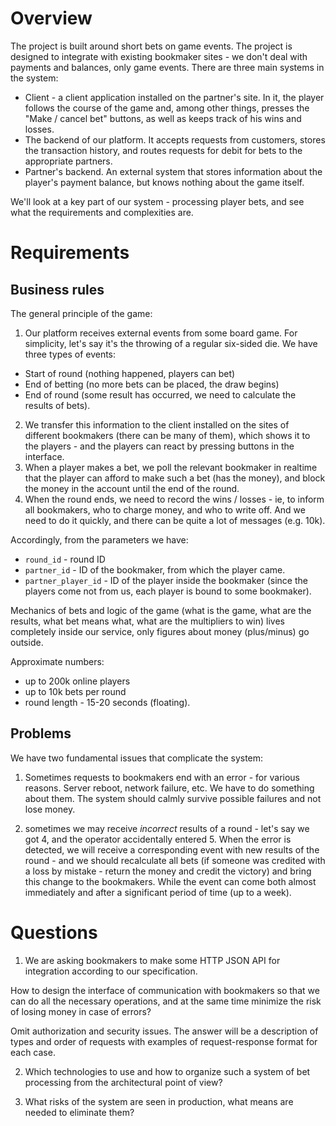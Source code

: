 # Overview

The project is built around short bets on game events. The project is designed to integrate with existing bookmaker sites - we don't deal with payments and balances, only game events. There are three main systems in the system:

- Client - a client application installed on the partner's site. In it, the player follows the course of the game and, among other things, presses the "Make / cancel bet" buttons, as well as keeps track of his wins and losses.
- The backend of our platform. It accepts requests from customers, stores the transaction history, and routes requests for debit for bets to the appropriate partners.
- Partner's backend. An external system that stores information about the player's payment balance, but knows nothing about the game itself.

We'll look at a key part of our system - processing player bets, and see what the requirements and complexities are.

# Requirements

## Business rules
The general principle of the game:

1. Our platform receives external events from some board game. For simplicity, let's say it's the throwing of a regular six-sided die. We have three types of events:
- Start of round (nothing happened, players can bet)
- End of betting (no more bets can be placed, the draw begins)
- End of round (some result has occurred, we need to calculate the results of bets).
2. We transfer this information to the client installed on the sites of different bookmakers (there can be many of them), which shows it to the players - and the players can react by pressing buttons in the interface.
4. When a player makes a bet, we poll the relevant bookmaker in realtime that the player can afford to make such a bet (has the money), and block the money in the account until the end of the round.
5. When the round ends, we need to record the wins / losses - ie, to inform all bookmakers, who to charge money, and who to write off. And we need to do it quickly, and there can be quite a lot of messages (e.g. 10k).

Accordingly, from the parameters we have:
- `round_id` - round ID
- `partner_id` - ID of the bookmaker, from which the player came.
- `partner_player_id` - ID of the player inside the bookmaker (since the players come not from us, each player is bound to some bookmaker).

Mechanics of bets and logic of the game (what is the game, what are the results, what bet means what, what are the multipliers to win) lives completely inside our service, only figures about money (plus/minus) go outside.

Approximate numbers:
- up to 200k online players
- up to 10k bets per round
- round length - 15-20 seconds (floating).

## Problems

We have two fundamental issues that complicate the system:

1. Sometimes requests to bookmakers end with an error - for various reasons. Server reboot, network failure, etc. We have to do something about them. The system should calmly survive possible failures and not lose money.

3. sometimes we may receive _incorrect_ results of a round - let's say we got 4, and the operator accidentally entered 5. When the error is detected, we will receive a corresponding event with new results of the round - and we should recalculate all bets (if someone was credited with a loss by mistake - return the money and credit the victory) and bring this change to the bookmakers. While the event can come both almost immediately and after a significant period of time (up to a week).

# Questions

1. We are asking bookmakers to make some HTTP JSON API for integration according to our specification.

How to design the interface of communication with bookmakers so that we can do all the necessary operations, and at the same time minimize the risk of losing money in case of errors?

Omit authorization and security issues. The answer will be a description of types and order of requests with examples of request-response format for each case.

2. Which technologies to use and how to organize such a system of bet processing from the architectural point of view?

3. What risks of the system are seen in production, what means are needed to eliminate them?
